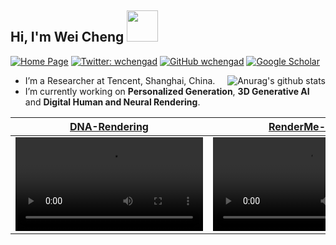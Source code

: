 
<h2> Hi, I'm Wei Cheng <img src="https://media.giphy.com/media/mGcNjsfWAjY5AEZNw6/giphy.gif" width="50"></h2>

[![Home Page](https://img.shields.io/badge/Home%20page-blue.svg)](https://scholar.google.com/citations?user=OC8eBkYAAAAJ&hl=en)
[![Twitter: wchengad](https://img.shields.io/twitter/follow/wchengad?style=social)](https://twitter.com/wchengad)
[![GitHub wchengad](https://img.shields.io/github/followers/wchengad?label=follow&style=social)](https://github.com/wchengad)
[![Google Scholar](https://img.shields.io/badge/Google%20Scholar-white.svg)](https://scholar.google.com/citations?user=OC8eBkYAAAAJ&hl=en)


<a href="#macropower-title">
  <img align="right" src="https://github-readme-stats.vercel.app/api?username=wchengad&show_icons=true&include_all_commits=true&theme=buefy&hide_border=true" alt="Anurag's github stats" />
</a>


- I’m a Researcher at Tencent, Shanghai, China.
- I’m currently working on **Personalized Generation**, **3D Generative AI** and **Digital Human and Neural Rendering**.


| [**DNA-Rendering**](https://github.com/DNA-Rendering/DNA-Rendering/) | [**RenderMe-360**](https://github.com/RenderMe-360/RenderMe-360) | [**MeshXL**](https://github.com/OpenMeshLab/MeshXL) | 
| :--------------------------------------------------------------------------------------------------------------: | :--------------------------------------------------------------------------------------------------------------: | :--------------------------------------------------------------------------------------------------------------: |
| <video src="https://github.com/DNA-Rendering/DNA-Rendering/assets/136057575/a6b3d561-38a1-4323-8c9a-ab4fa3e8f227" /> |    <video src="https://github.com/RenderMe-360/RenderMe-360/assets/132734896/0daa921a-93c7-4ddc-9b73-0f2974cbb523" />  | <video src="https://github.com/user-attachments/assets/4f6cfa4f-498b-4511-8e84-d2cc3ecd12e7" />  |
